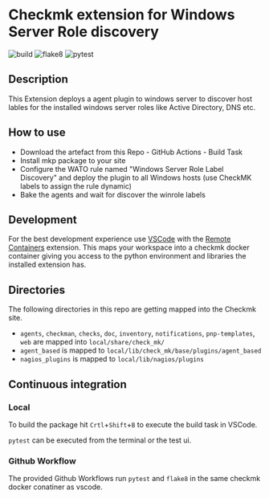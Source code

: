 # Checkmk extension for Windows Server Role discovery

![build](https://github.com/7meis/checkmk_win_role/workflows/build/badge.svg)
![flake8](https://github.com/7meis/checkmk_win_role/workflows/Lint/badge.svg)
![pytest](https://github.com/7meis/checkmk_win_role/workflows/pytest/badge.svg)

## Description

This Extension deploys a agent plugin to windows server to discover host lables for the installed windows server roles like Active Directory, DNS etc.

## How to use
- Download the artefact from this Repo - GitHub Actions - Build Task
- Install mkp package to your site
- Configure the WATO rule named "Windows Server Role Label Discovery" and deploy the plugin to all Windows hosts (use CheckMK labels to assign the rule dynamic)
- Bake the agents and wait for discover the winrole labels

## Development

For the best development experience use [VSCode](https://code.visualstudio.com/) with the [Remote Containers](https://marketplace.visualstudio.com/items?itemName=ms-vscode-remote.remote-containers) extension. This maps your workspace into a checkmk docker container giving you access to the python environment and libraries the installed extension has.

## Directories

The following directories in this repo are getting mapped into the Checkmk site.

* `agents`, `checkman`, `checks`, `doc`, `inventory`, `notifications`, `pnp-templates`, `web` are mapped into `local/share/check_mk/`
* `agent_based` is mapped to `local/lib/check_mk/base/plugins/agent_based`
* `nagios_plugins` is mapped to `local/lib/nagios/plugins`

## Continuous integration
### Local

To build the package hit `Crtl`+`Shift`+`B` to execute the build task in VSCode.

`pytest` can be executed from the terminal or the test ui.

### Github Workflow

The provided Github Workflows run `pytest` and `flake8` in the same checkmk docker conatiner as vscode.
